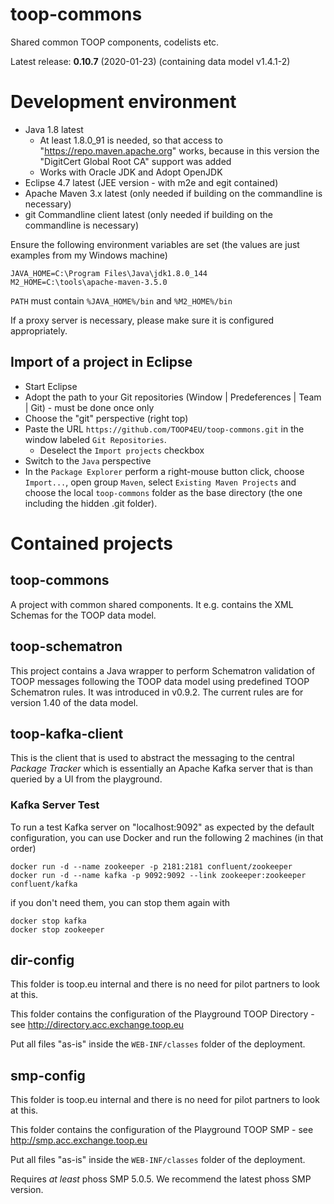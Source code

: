 # toop-commons

Shared common TOOP components, codelists etc.

Latest release: **0.10.7** (2020-01-23) (containing data model v1.4.1-2)

# Development environment

* Java 1.8 latest
    * At least 1.8.0_91 is needed, so that access to "https://repo.maven.apache.org" works, because in this version the "DigitCert Global Root CA" support was added
    * Works with Oracle JDK and Adopt OpenJDK
* Eclipse 4.7 latest (JEE version - with m2e and egit contained)
* Apache Maven 3.x latest (only needed if building on the commandline is necessary)
* git Commandline client latest (only needed if building on the commandline is necessary)

Ensure the following environment variables are set (the values are just examples from my Windows machine)

```
JAVA_HOME=C:\Program Files\Java\jdk1.8.0_144
M2_HOME=C:\tools\apache-maven-3.5.0
```

`PATH` must contain `%JAVA_HOME%/bin` and `%M2_HOME%/bin`

If a proxy server is necessary, please make sure it is configured appropriately.

## Import of a project in Eclipse

* Start Eclipse
* Adopt the path to your Git repositories (Window | Predeferences | Team | Git) - must be done once only
* Choose the "git" perspective (right top)
* Paste the URL `https://github.com/TOOP4EU/toop-commons.git` in the window labeled `Git Repositories`.
  * Deselect the `Import projects` checkbox
* Switch to the `Java` perspective
* In the `Package Explorer` perform a right-mouse button click, choose `Import...`, open group `Maven`, select `Existing Maven Projects` and choose the local `toop-commons` folder as the base directory (the one including the hidden .git folder). 

# Contained projects

## toop-commons

A project with common shared components. It e.g. contains the XML Schemas for the TOOP data model.

## toop-schematron

This project contains a Java wrapper to perform Schematron validation of TOOP messages following the TOOP data model using predefined TOOP Schematron rules.
It was introduced in v0.9.2.
The current rules are for version 1.40 of the data model.

## toop-kafka-client

This is the client that is used to abstract the messaging to the central *Package Tracker* which is essentially an Apache Kafka server that is than queried by a UI from the playground. 


### Kafka Server Test

To run a test Kafka server on "localhost:9092" as expected by the default configuration, you can use Docker and run the following 2 machines (in that order)

```
docker run -d --name zookeeper -p 2181:2181 confluent/zookeeper
docker run -d --name kafka -p 9092:9092 --link zookeeper:zookeeper confluent/kafka
```

if you don't need them, you can stop them again with

```
docker stop kafka
docker stop zookeeper
```

## dir-config

This folder is toop.eu internal and there is no need for pilot partners to look at this.

This folder contains the configuration of the Playground TOOP Directory - see http://directory.acc.exchange.toop.eu

Put all files "as-is" inside the `WEB-INF/classes` folder of the deployment.

## smp-config

This folder is toop.eu internal and there is no need for pilot partners to look at this.

This folder contains the configuration of the Playground TOOP SMP - see http://smp.acc.exchange.toop.eu

Put all files "as-is" inside the `WEB-INF/classes` folder of the deployment.

Requires *at least* phoss SMP 5.0.5. We recommend the latest phoss SMP version.
